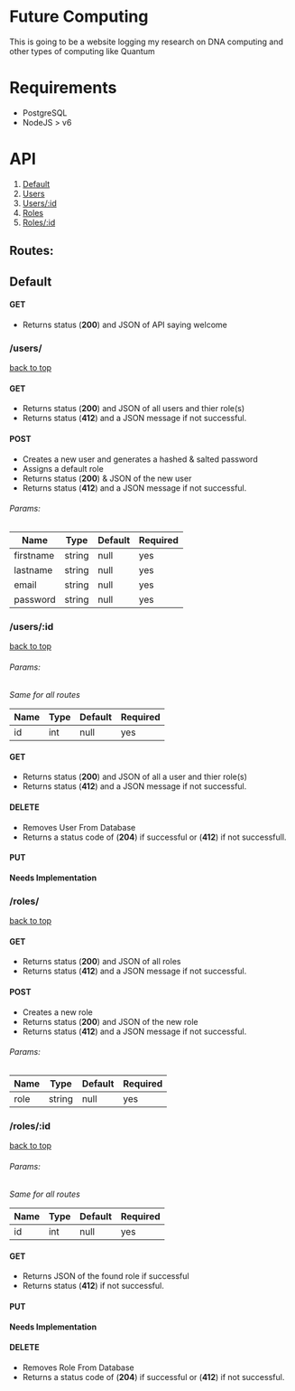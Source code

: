 # Future Computing

This is going to be a website logging my research on DNA computing and other types of computing like Quantum

# Requirements
* PostgreSQL
* NodeJS > v6

# API

1. [Default](#default)
2. [Users](#users)
3. [Users/:id](#-usersid)
4. [Roles](#roles)
5. [Roles/:id](#rolesid)

## Routes:

## Default

#### GET
* Returns status (__200__) and JSON of API saying welcome


### /users/
[back to top](#future-computing)
#### GET
* Returns status (__200__) and JSON of all users and thier role(s)
* Returns status (__412__) and a JSON message if not successful.

#### POST
* Creates a new user and generates a hashed & salted password
* Assigns a default role
* Returns status (__200__) & JSON of the new user
* Returns status (__412__) and a JSON message if not successful.
###### Params:

| Name | Type | Default | Required |
|------|------|---------|----------|
| firstname | string | null | yes |
| lastname | string | null | yes |
| email | string | null | yes |
| password | string | null | yes |

### /users/:id
[back to top](#future-computing)
###### Params:
*Same for all routes* 

| Name | Type | Default | Required |
|------|------|---------|----------|
| id | int | null | yes |

#### GET
* Returns status (__200__) and JSON of all a user and thier role(s)
* Returns status (__412__) and a JSON message if not successful.

#### DELETE
* Removes User From Database
* Returns a status code of (__204__) if successful or (__412__) if not successfull.

#### PUT
__Needs Implementation__


### /roles/
[back to top](#future-computing)
#### GET
* Returns  status (__200__) and JSON of all roles
* Returns status (__412__) and a JSON message if not successful.

#### POST
* Creates a new role
* Returns  status (__200__) and JSON of the new role
* Returns status (__412__) and a JSON message if not successful.
###### Params:

| Name | Type | Default | Required |
|------|------|---------|----------|
| role | string | null | yes |


### /roles/:id
[back to top](#future-computing)
###### Params:
*Same for all routes* 

| Name | Type | Default | Required |
|------|------|---------|----------|
| id | int | null | yes |

#### GET
* Returns JSON of the found role if successful
* Returns status (__412__) if not successful.

#### PUT
__Needs Implementation__

#### DELETE
* Removes Role From Database
* Returns a status code of (__204__) if successful or (__412__) if not successful.

